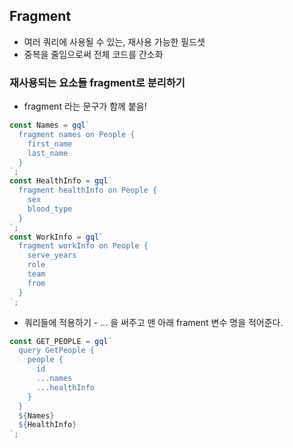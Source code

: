 ## Fragment

- 여러 쿼리에 사용될 수 있는, 재사용 가능한 필드셋
- 중복을 줄임으로써 전체 코드를 간소화

### 재사용되는 요소들 fragment로 분리하기

- fragment 라는 문구가 함께 붙음!

```js
const Names = gql`
  fragment names on People {
    first_name
    last_name
  }
`;
const HealthInfo = gql`
  fragment healthInfo on People {
    sex
    blood_type
  }
`;
const WorkInfo = gql`
  fragment workInfo on People {
    serve_years
    role
    team
    from
  }
`;
```

- 쿼리들에 적용하기 - ... 을 써주고 맨 아래 frament 변수 명을 적어준다.

```js
const GET_PEOPLE = gql`
  query GetPeople {
    people {
      id
      ...names
      ...healthInfo
    }
  }
  ${Names}
  ${HealthInfo}
`;
```
